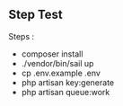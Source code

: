 ## Step Test

Steps :
- composer install
- ./vendor/bin/sail up
- cp .env.example .env
- php artisan key:generate
- php artisan queue:work
